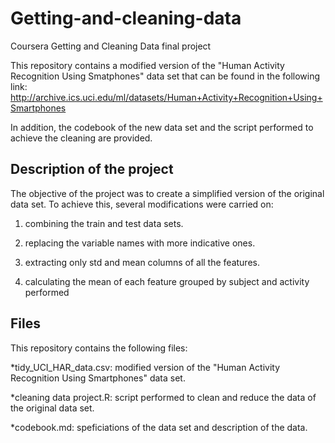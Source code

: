 # Getting-and-cleaning-data
Coursera Getting and Cleaning Data final project

This repository contains a modified version of the "Human Activity Recognition Using Smatphones" data set that can be found in the following link: http://archive.ics.uci.edu/ml/datasets/Human+Activity+Recognition+Using+Smartphones

In addition, the codebook of the new data set and the script performed to achieve the cleaning are provided.

## Description of the project
The objective of the project was to create a simplified version of the original data set. To achieve this, several modifications were carried on:

1.  combining the train and test data sets.

2.  replacing the variable names with more indicative ones.

3.  extracting only std and mean columns of all the features.

4.  calculating the mean of each feature grouped by subject and activity performed


## Files
This repository contains the following files:

*tidy_UCI_HAR_data.csv: modified version of the "Human Activity Recognition Using Smartphones" data set.

*cleaning data project.R: script performed to clean and reduce the data of the original data set.

*codebook.md: speficiations of the data set and description of the data.


